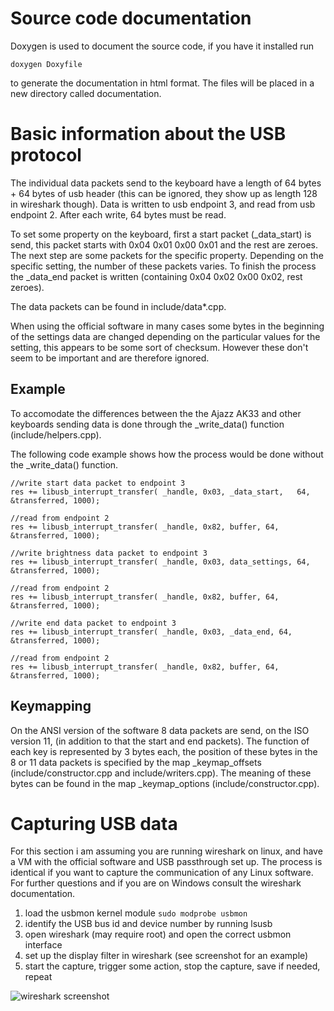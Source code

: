 # Source code documentation
Doxygen is used to document the source code, if you have it installed run
```
doxygen Doxyfile
```
to generate the documentation in html format. The files will be placed in a new directory called documentation.

# Basic information about the USB protocol

The individual data packets send to the keyboard have a length of 64 bytes + 64 bytes of usb header (this can be ignored, they show up as length 128 in wireshark though).
Data is written to usb endpoint 3, and read from usb endpoint 2. After each write, 64 bytes must be read.

To set some property on the keyboard, first a start packet (_data_start) is send, this packet starts with 0x04 0x01 0x00 0x01 and the rest are zeroes.
The next step are some packets for the specific property. Depending on the specific setting, the number of these packets varies.
To finish the process the _data_end packet is written (containing 0x04 0x02 0x00 0x02, rest zeroes).

The data packets can be found in include/data*.cpp.

When using the official software in many cases some bytes in the beginning of the settings data are changed depending on the particular values for the setting, this appears to be some sort of checksum. However these don't seem to be important and are therefore ignored.

## Example
To accomodate the differences between the the Ajazz AK33 and other keyboards sending data is done through the _write_data() function (include/helpers.cpp). 

The following code example shows how the process would be done without the _write_data() function.
```
//write start data packet to endpoint 3
res += libusb_interrupt_transfer( _handle, 0x03, _data_start,	64, &transferred, 1000);

//read from endpoint 2
res += libusb_interrupt_transfer( _handle, 0x82, buffer, 64, &transferred, 1000);

//write brightness data packet to endpoint 3
res += libusb_interrupt_transfer( _handle, 0x03, data_settings, 64, &transferred, 1000);

//read from endpoint 2
res += libusb_interrupt_transfer( _handle, 0x82, buffer, 64, &transferred, 1000);

//write end data packet to endpoint 3
res += libusb_interrupt_transfer( _handle, 0x03, _data_end, 64, &transferred, 1000);

//read from endpoint 2
res += libusb_interrupt_transfer( _handle, 0x82, buffer, 64, &transferred, 1000);
```

## Keymapping

On the ANSI version of the software 8 data packets are send, on the ISO version 11, (in addition to that the start and end packets). The function of each key is represented by 3 bytes each, the position of these bytes in the 8 or 11 data packets is specified by the map _keymap_offsets (include/constructor.cpp and include/writers.cpp). The meaning of these bytes can be found in the map _keymap_options (include/constructor.cpp).

# Capturing USB data

For this section i am assuming you are running wireshark on linux, and have a VM with the official software and USB passthrough set up. The process is identical if you want to capture the communication of any Linux software.
For further questions and if you are on Windows consult the wireshark documentation.

1. load the usbmon kernel module ``sudo modprobe usbmon``
2. identify the USB bus id and device number by running lsusb
3. open wireshark (may require root) and open the correct usbmon interface
4. set up the display filter in wireshark (see screenshot for an example)
5. start the capture, trigger some action, stop the capture, save if needed, repeat

![wireshark screenshot](https://github.com/dokutan/rgb_keyboard/raw/master/doc/screenshot-wireshark.png "wireshark screenshot")
